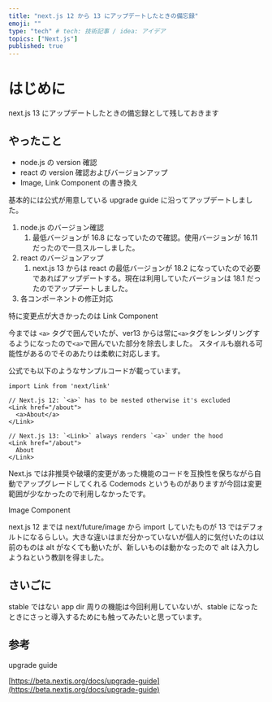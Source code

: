 ```yaml
---
title: "next.js 12 から 13 にアップデートしたときの備忘録"
emoji: ""
type: "tech" # tech: 技術記事 / idea: アイデア
topics: ["Next.js"]
published: true
---
```


# はじめに

next.js 13 にアップデートしたときの備忘録として残しておきます

## やったこと

- node.js の version 確認
- react の version 確認およびバージョンアップ
- Image, Link Component の書き換え

基本的には公式が用意している upgrade guide に沿ってアップデートしました。

1. node.js のバージョン確認
   1. 最低バージョンが 16.8 になっていたので確認。使用バージョンが 16.11 だったので一旦スルーしました。
2. react のバージョンアップ
   1. next.js 13 からは react の最低バージョンが 18.2 になっていたので必要であればアップデートする。現在は利用していたバージョンは 18.1 だったのでアップデートしました。
3. 各コンポーネントの修正対応

特に変更点が大きかったのは Link Component

今までは `<a>` タグで囲んでいたが、ver13 からは常に`<a>`タグをレンダリングするようになったので`<a>`で囲んでいた部分を除去しました。
スタイルも崩れる可能性があるのでそのあたりは柔軟に対応します。

公式でも以下のようなサンプルコードが載っています。

```tsx
import Link from 'next/link'

// Next.js 12: `<a>` has to be nested otherwise it's excluded
<Link href="/about">
  <a>About</a>
</Link>

// Next.js 13: `<Link>` always renders `<a>` under the hood
<Link href="/about">
  About
</Link>
```

Next.js では非推奨や破壊的変更があった機能のコードを互換性を保ちながら自動でアップグレードしてくれる Codemods というものがありますが今回は変更範囲が少なかったので利用しなかったです。

Image Component

next.js 12 までは next/future/image から import していたものが 13 ではデフォルトになるらしい。大きな違いはまだ分かっていないが個人的に気付いたのは以前のものは alt がなくても動いたが、新しいものは動かなったので alt は入力しようねという教訓を得ました。

## さいごに

stable ではない app dir 周りの機能は今回利用していないが、stable になったときにさっと導入するためにも触ってみたいと思っています。

## 参考

upgrade guide

[https://beta.nextjs.org/docs/upgrade-guide](https://beta.nextjs.org/docs/upgrade-guide)
